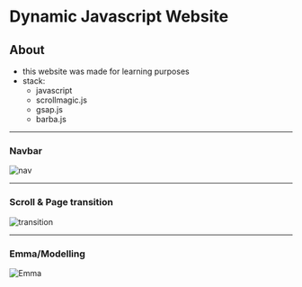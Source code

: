 ﻿# Dynamic Javascript Website

## About

* this website was made for learning purposes
* stack:
    * javascript
    * scrollmagic.js
    * gsap.js
    * barba.js
___
### Navbar

![nav](https://s4.gifyu.com/images/b03fade50ca8aa879e280abc901e51c0.gif)
___
### Scroll & Page transition

![transition](https://s4.gifyu.com/images/26de9050faf4e0e22ab92693df8d0843.gif)
___
### Emma/Modelling

![Emma](https://s4.gifyu.com/images/a0886e73f6e240069d5b737d2fdac5c2.gif)
